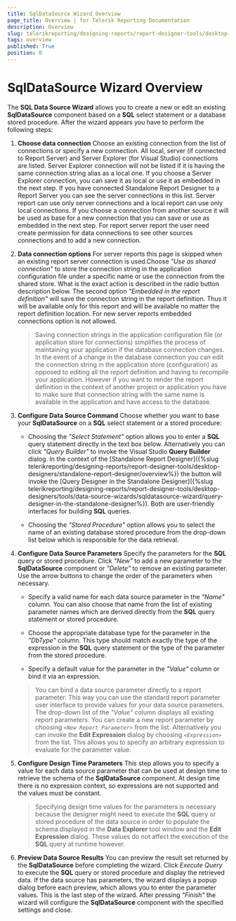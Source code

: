 ```yaml
---
title: SqlDataSource Wizard Overview
page_title: Overview | for Telerik Reporting Documentation
description: Overview
slug: telerikreporting/designing-reports/report-designer-tools/desktop-designers/tools/data-source-wizards/sqldatasource-wizard/overview
tags: overview
published: True
position: 0
---
```


# SqlDataSource Wizard Overview



The __SQL Data Source Wizard__ allows you to create a new or edit an existing __SqlDataSource__ component based on a __SQL__ select statement or a database stored         procedure. After the wizard appears you have to perform the following steps:       


1. __Choose data connection__ Choose an existing connection from the list of connections or specify a new connection.               All local, server (if connected to Report Server) and Server Explorer (for Visual Studio) connections are listed.             Server Explorer connection will not be listed if it is having the same connection string alias as a local one.               If you choose a Server Explorer connection, you can save it as local or use it as embedded in the next step.             If you have connected Standalone Report Designer to a Report Server you can see the server connections in this list.               Server report can use only server connections and a local report can use only local connections.               If you choose a connection from another source it will be used as base for a new connection that you               can save or use as embedded in the next step.             For report server report the user need create permission for data connections                to see other sources connections and to add a new connection.             

1. __Data connection options__ For server reports this page is skipped when an existing report server connection is used.Choose *"Use as shared connection"* to store the connection               string in the application configuration file under a specific name or use the connection from the shared store.                What is the exact action is described in the radio button description below.               The second option *"Embedded in the report definition"* will save the connection string in the               report definition. Thus it will be available only for this report and will be available no matter the report definition location.             For new server reports embedded connections option is not allowed.             

   >Saving connection strings in the application configuration file (or application store for connections)                  simplifies the process of maintaining your                 application if the database connection changes. In the event of a change in the database connection you can                 edit the connection string in the application store (configuration) as opposed to editing all the report definition and                 having to recompile your application. However if you want to render the report definition in the context of another                 project or application you have to make sure that connection string with the same name is available in the                 application and have access to the database.               

1. __Configure Data Source Command__ Choose whether you want to base your __SqlDataSource__ on a __SQL__             select statement or a stored procedure:             

   + Choosing the *"Select Statement"* option allows you to enter a __SQL__ query statement directly in the text box below. Alternatively you can click *"Query Builder"* to invoke the Visual Studio __Query Builder__ dialog.                   In the context of the [Standalone Report Designer]({%slug telerikreporting/designing-reports/report-designer-tools/desktop-designers/standalone-report-designer/overview%}) the button will invoke the                   [Query Designer in the Standalone Designer]({%slug telerikreporting/designing-reports/report-designer-tools/desktop-designers/tools/data-source-wizards/sqldatasource-wizard/query-designer-in-the-standalone-designer%}). Both are user-friendly interfaces for building __SQL__ queries.                 

   + Choosing the *"Stored Procedure"* option allows you to select the name of an                   existing database stored procedure from the drop-down list below which is responsible for the data retrieval.                 

1. __Configure Data Source Parameters__ Specify the parameters for the __SQL__ query or stored procedure. Click *"New"* to add a new parameter to the __SqlDataSource__ component or              *"Delete"* to remove an existing parameter. Use the arrow buttons to change the               order of the parameters when necessary.             

   + Specify a valid name for each data source parameter in the *"Name"* column.                   You can also choose that name from the list of existing parameter names which are derived directly from                   the __SQL__ query statement or stored procedure.                 

   + Choose the appropriate database type for the parameter in the *"DbType"* column.                   This type should match exactly the type of the expression in the __SQL__ query statement                   or the type of the parameter from the stored procedure.                 

   + Specify a default value for the parameter in the *"Value"* column or bind it via                   an expression.                 

   >You can bind a data source parameter directly to a report parameter. This way you can use the standard                 report parameter user interface to provide values for your data source parameters. The drop-down list                 of the *"Value"* column displays all existing report parameters. You can                 create a new report parameter by choosing *```<New Report Parameter>```*                 from the list. Alternatively you can invoke the  __Edit Expression__ dialog by choosing                 *```<Expression>```* from the list. This allows you to specify an arbitrary                 expression to evaluate for the parameter value.               

1. __Configure Design Time Parameters__ This step allows you to specify a value for each data source parameter that can be used at design time to               retrieve the schema of the __SqlDataSource__ component. At design time there is no expression context, so expressions are not supported and the values must be constant.             

   >Specifying design time values for the parameters is necessary because the designer might need to execute the                  __SQL__ query or stored procedure of the data source in order to populate the schema                 displayed in the  __Data Explorer__ tool window and the  __Edit Expression__ dialog. These values do not affect the execution of the  __SQL__ query at                 runtime however.               

1. __Preview Data Source Results__ You can preview the result set returned by the __SqlDataSource__ before completing the               wizard. Click *Execute Query* to execute the __SQL__ query               or stored procedure and display the retrieved data.             If the data source has parameters, the wizard displays a popup dialog before each preview, which allows you               to enter the parameter values.             This is the last step of the wizard. After pressing *"Finish"* the wizard will               configure the __SqlDataSource__ component with the specified settings and close.

